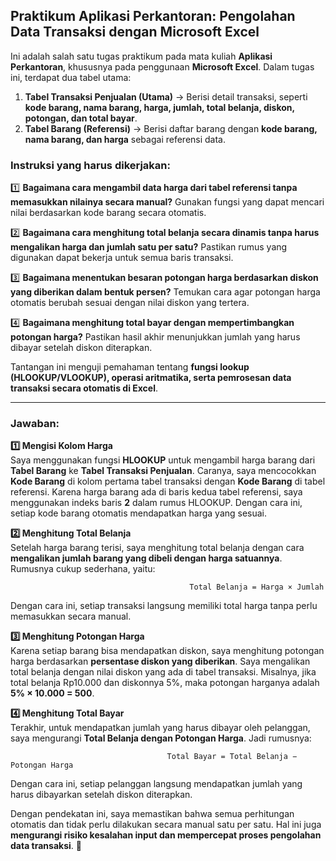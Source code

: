 ## **Praktikum Aplikasi Perkantoran: Pengolahan Data Transaksi dengan Microsoft Excel**

Ini adalah salah satu tugas praktikum pada mata kuliah **Aplikasi Perkantoran**, khususnya pada penggunaan **Microsoft Excel**. Dalam tugas ini, terdapat dua tabel utama:  

1. **Tabel Transaksi Penjualan (Utama)** → Berisi detail transaksi, seperti **kode barang, nama barang, harga, jumlah, total belanja, diskon, potongan, dan total bayar**.  
2. **Tabel Barang (Referensi)** → Berisi daftar barang dengan **kode barang, nama barang, dan harga** sebagai referensi data.  

### **Instruksi yang harus dikerjakan:**  
1️⃣ **Bagaimana cara mengambil data harga dari tabel referensi tanpa memasukkan nilainya secara manual?** Gunakan fungsi yang dapat mencari nilai berdasarkan kode barang secara otomatis.  

2️⃣ **Bagaimana cara menghitung total belanja secara dinamis tanpa harus mengalikan harga dan jumlah satu per satu?** Pastikan rumus yang digunakan dapat bekerja untuk semua baris transaksi.  

3️⃣ **Bagaimana menentukan besaran potongan harga berdasarkan diskon yang diberikan dalam bentuk persen?** Temukan cara agar potongan harga otomatis berubah sesuai dengan nilai diskon yang tertera.  

4️⃣ **Bagaimana menghitung total bayar dengan mempertimbangkan potongan harga?** Pastikan hasil akhir menunjukkan jumlah yang harus dibayar setelah diskon diterapkan.  

Tantangan ini menguji pemahaman tentang **fungsi lookup (HLOOKUP/VLOOKUP), operasi aritmatika, serta pemrosesan data transaksi secara otomatis di Excel**.

---
### **Jawaban:**  

**1️⃣ Mengisi Kolom Harga**  
Saya menggunakan fungsi **HLOOKUP** untuk mengambil harga barang dari **Tabel Barang** ke **Tabel Transaksi Penjualan**. Caranya, saya mencocokkan **Kode Barang** di kolom pertama tabel transaksi dengan **Kode Barang** di tabel referensi. Karena harga barang ada di baris kedua tabel referensi, saya menggunakan indeks baris **2** dalam rumus HLOOKUP. Dengan cara ini, setiap kode barang otomatis mendapatkan harga yang sesuai.  

**2️⃣ Menghitung Total Belanja**  
Setelah harga barang terisi, saya menghitung total belanja dengan cara **mengalikan jumlah barang yang dibeli dengan harga satuannya**. Rumusnya cukup sederhana, yaitu:  

                                            Total Belanja = Harga × Jumlah

Dengan cara ini, setiap transaksi langsung memiliki total harga tanpa perlu memasukkan secara manual.  

**3️⃣ Menghitung Potongan Harga**  
Karena setiap barang bisa mendapatkan diskon, saya menghitung potongan harga berdasarkan **persentase diskon yang diberikan**. Saya mengalikan total belanja dengan nilai diskon yang ada di tabel transaksi. Misalnya, jika total belanja Rp10.000 dan diskonnya 5%, maka potongan harganya adalah **5% × 10.000 = 500**.  

**4️⃣ Menghitung Total Bayar**  
Terakhir, untuk mendapatkan jumlah yang harus dibayar oleh pelanggan, saya mengurangi **Total Belanja dengan Potongan Harga**. Jadi rumusnya:  

                                       Total Bayar = Total Belanja − Potongan Harga

Dengan cara ini, setiap pelanggan langsung mendapatkan jumlah yang harus dibayarkan setelah diskon diterapkan.  


Dengan pendekatan ini, saya memastikan bahwa semua perhitungan otomatis dan tidak perlu dilakukan secara manual satu per satu. Hal ini juga **mengurangi risiko kesalahan input dan mempercepat proses pengolahan data transaksi**. 🚀

